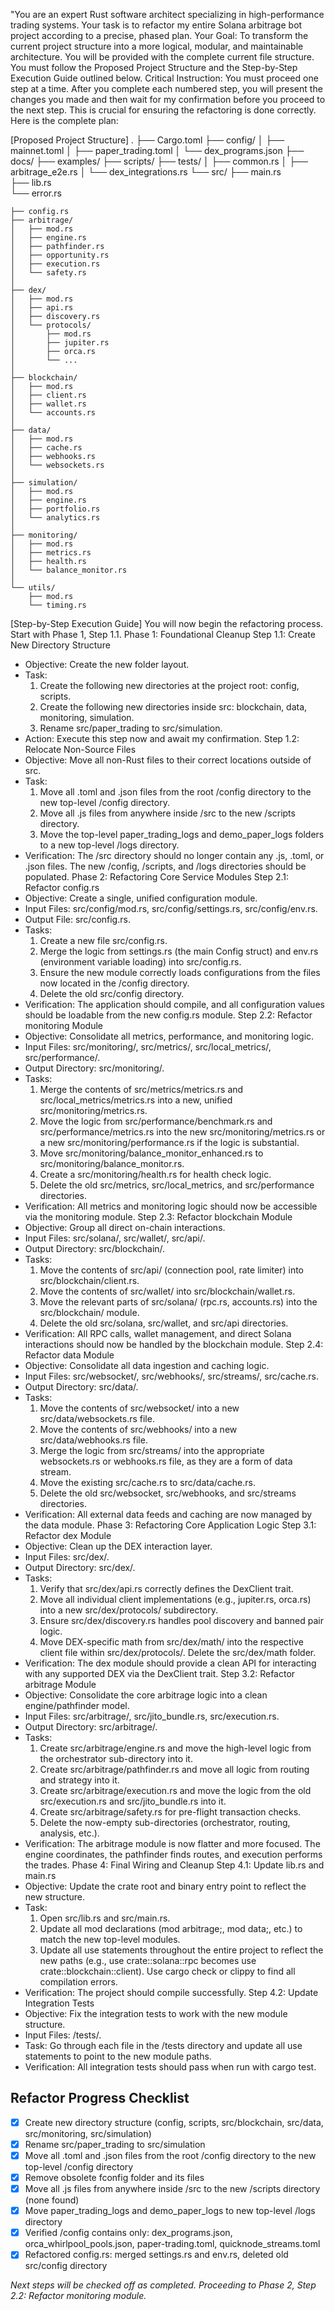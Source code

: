 "You are an expert Rust software architect specializing in high-performance trading systems. Your task is to refactor my entire Solana arbitrage bot project according to a precise, phased plan.
Your Goal: To transform the current project structure into a more logical, modular, and maintainable architecture. You will be provided with the complete current file structure. You must follow the Proposed Project Structure and the Step-by-Step Execution Guide outlined below.
Critical Instruction: You must proceed one step at a time. After you complete each numbered step, you will present the changes you made and then wait for my confirmation before you proceed to the next step. This is crucial for ensuring the refactoring is done correctly.
Here is the complete plan:

[Proposed Project Structure]
.
├── Cargo.toml
├── config/
│   ├── mainnet.toml
│   ├── paper_trading.toml
│   └── dex_programs.json
├── docs/
├── examples/
├── scripts/
├── tests/
│   ├── common.rs
│   ├── arbitrage_e2e.rs
│   └── dex_integrations.rs
└── src/
    ├── main.rs                 
    ├── lib.rs                  
    └── error.rs                

    ├── config.rs               
    ├── arbitrage/
    │   ├── mod.rs
    │   ├── engine.rs           
    │   ├── pathfinder.rs       
    │   ├── opportunity.rs      
    │   ├── execution.rs        
    │   └── safety.rs           
    │
    ├── dex/                    
    │   ├── mod.rs
    │   ├── api.rs              
    │   ├── discovery.rs        
    │   └── protocols/          
    │       ├── mod.rs
    │       ├── jupiter.rs
    │       ├── orca.rs
    │       └── ...
    │
    ├── blockchain/             
    │   ├── mod.rs
    │   ├── client.rs           
    │   ├── wallet.rs           
    │   └── accounts.rs         
    │
    ├── data/                   
    │   ├── mod.rs
    │   ├── cache.rs            
    │   ├── webhooks.rs         
    │   └── websockets.rs       
    │
    ├── simulation/             
    │   ├── mod.rs
    │   ├── engine.rs
    │   ├── portfolio.rs
    │   └── analytics.rs
    │
    ├── monitoring/             
    │   ├── mod.rs
    │   ├── metrics.rs          
    │   ├── health.rs           
    │   └── balance_monitor.rs  
    │
    └── utils/                  
        ├── mod.rs
        └── timing.rs

[Step-by-Step Execution Guide]
You will now begin the refactoring process. Start with Phase 1, Step 1.1.
Phase 1: Foundational Cleanup
Step 1.1: Create New Directory Structure
* Objective: Create the new folder layout.
* Task:
    1. Create the following new directories at the project root: config, scripts.
    2. Create the following new directories inside src: blockchain, data, monitoring, simulation.
    3. Rename src/paper_trading to src/simulation.
* Action: Execute this step now and await my confirmation.
Step 1.2: Relocate Non-Source Files
* Objective: Move all non-Rust files to their correct locations outside of src.
* Task:
    1. Move all .toml and .json files from the root /config directory to the new top-level /config directory.
    2. Move all .js files from anywhere inside /src to the new /scripts directory.
    3. Move the top-level paper_trading_logs and demo_paper_logs folders to a new top-level /logs directory.
* Verification: The /src directory should no longer contain any .js, .toml, or .json files. The new /config, /scripts, and /logs directories should be populated.
Phase 2: Refactoring Core Service Modules
Step 2.1: Refactor config.rs
* Objective: Create a single, unified configuration module.
* Input Files: src/config/mod.rs, src/config/settings.rs, src/config/env.rs.
* Output File: src/config.rs.
* Tasks:
    1. Create a new file src/config.rs.
    2. Merge the logic from settings.rs (the main Config struct) and env.rs (environment variable loading) into src/config.rs.
    3. Ensure the new module correctly loads configurations from the files now located in the /config directory.
    4. Delete the old src/config directory.
* Verification: The application should compile, and all configuration values should be loadable from the new config.rs module.
Step 2.2: Refactor monitoring Module
* Objective: Consolidate all metrics, performance, and monitoring logic.
* Input Files: src/monitoring/, src/metrics/, src/local_metrics/, src/performance/.
* Output Directory: src/monitoring/.
* Tasks:
    1. Merge the contents of src/metrics/metrics.rs and src/local_metrics/metrics.rs into a new, unified src/monitoring/metrics.rs.
    2. Move the logic from src/performance/benchmark.rs and src/performance/metrics.rs into the new src/monitoring/metrics.rs or a new src/monitoring/performance.rs if the logic is substantial.
    3. Move src/monitoring/balance_monitor_enhanced.rs to src/monitoring/balance_monitor.rs.
    4. Create a src/monitoring/health.rs for health check logic.
    5. Delete the old src/metrics, src/local_metrics, and src/performance directories.
* Verification: All metrics and monitoring logic should now be accessible via the monitoring module.
Step 2.3: Refactor blockchain Module
* Objective: Group all direct on-chain interactions.
* Input Files: src/solana/, src/wallet/, src/api/.
* Output Directory: src/blockchain/.
* Tasks:
    1. Move the contents of src/api/ (connection pool, rate limiter) into src/blockchain/client.rs.
    2. Move the contents of src/wallet/ into src/blockchain/wallet.rs.
    3. Move the relevant parts of src/solana/ (rpc.rs, accounts.rs) into the src/blockchain/ module.
    4. Delete the old src/solana, src/wallet, and src/api directories.
* Verification: All RPC calls, wallet management, and direct Solana interactions should now be handled by the blockchain module.
Step 2.4: Refactor data Module
* Objective: Consolidate all data ingestion and caching logic.
* Input Files: src/websocket/, src/webhooks/, src/streams/, src/cache.rs.
* Output Directory: src/data/.
* Tasks:
    1. Move the contents of src/websocket/ into a new src/data/websockets.rs file.
    2. Move the contents of src/webhooks/ into a new src/data/webhooks.rs file.
    3. Merge the logic from src/streams/ into the appropriate websockets.rs or webhooks.rs file, as they are a form of data stream.
    4. Move the existing src/cache.rs to src/data/cache.rs.
    5. Delete the old src/websocket, src/webhooks, and src/streams directories.
* Verification: All external data feeds and caching are now managed by the data module.
Phase 3: Refactoring Core Application Logic
Step 3.1: Refactor dex Module
* Objective: Clean up the DEX interaction layer.
* Input Files: src/dex/.
* Output Directory: src/dex/.
* Tasks:
    1. Verify that src/dex/api.rs correctly defines the DexClient trait.
    2. Move all individual client implementations (e.g., jupiter.rs, orca.rs) into a new src/dex/protocols/ subdirectory.
    3. Ensure src/dex/discovery.rs handles pool discovery and banned pair logic.
    4. Move DEX-specific math from src/dex/math/ into the respective client file within src/dex/protocols/. Delete the src/dex/math folder.
* Verification: The dex module should provide a clean API for interacting with any supported DEX via the DexClient trait.
Step 3.2: Refactor arbitrage Module
* Objective: Consolidate the core arbitrage logic into a clean engine/pathfinder model.
* Input Files: src/arbitrage/, src/jito_bundle.rs, src/execution.rs.
* Output Directory: src/arbitrage/.
* Tasks:
    1. Create src/arbitrage/engine.rs and move the high-level logic from the orchestrator sub-directory into it.
    2. Create src/arbitrage/pathfinder.rs and move all logic from routing and strategy into it.
    3. Create src/arbitrage/execution.rs and move the logic from the old src/execution.rs and src/jito_bundle.rs into it.
    4. Create src/arbitrage/safety.rs for pre-flight transaction checks.
    5. Delete the now-empty sub-directories (orchestrator, routing, analysis, etc.).
* Verification: The arbitrage module is now flatter and more focused. The engine coordinates, the pathfinder finds routes, and execution performs the trades.
Phase 4: Final Wiring and Cleanup
Step 4.1: Update lib.rs and main.rs
* Objective: Update the crate root and binary entry point to reflect the new structure.
* Task:
    1. Open src/lib.rs and src/main.rs.
    2. Update all mod declarations (mod arbitrage;, mod data;, etc.) to match the new top-level modules.
    3. Update all use statements throughout the entire project to reflect the new paths (e.g., use crate::solana::rpc becomes use crate::blockchain::client). Use cargo check or clippy to find all compilation errors.
* Verification: The project should compile successfully.
Step 4.2: Update Integration Tests
* Objective: Fix the integration tests to work with the new module structure.
* Input Files: /tests/.
* Task: Go through each file in the /tests directory and update all use statements to point to the new module paths.
* Verification: All integration tests should pass when run with cargo test.

## Refactor Progress Checklist

- [x] Create new directory structure (config, scripts, src/blockchain, src/data, src/monitoring, src/simulation)
- [x] Rename src/paper_trading to src/simulation
- [x] Move all .toml and .json files from the root /config directory to the new top-level /config directory
- [x] Remove obsolete fconfig folder and its files
- [x] Move all .js files from anywhere inside /src to the new /scripts directory (none found)
- [x] Move paper_trading_logs and demo_paper_logs to new top-level /logs directory
- [x] Verified /config contains only: dex_programs.json, orca_whirlpool_pools.json, paper-trading.toml, quicknode_streams.toml
- [x] Refactored config.rs: merged settings.rs and env.rs, deleted old src/config directory

_Next steps will be checked off as completed. Proceeding to Phase 2, Step 2.2: Refactor monitoring module._

